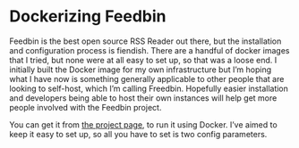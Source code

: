 # Dockerizing Feedbin

Feedbin is the best open source RSS Reader out there, but the installation and configuration process is fiendish. There are a handful of docker images that I tried, but none were at all easy to set up, so that was a loose end. I initially built the Docker image for my own infrastructure but I’m hoping what I have now is something generally applicable to other people that are looking to self-host, which I’m calling Freedbin. Hopefully easier installation and developers being able to host their own instances will help get more people involved with the Feedbin project.

You can get it from [the project page](https://github.com/rachel-sharp/freedbin), to run it using Docker. I’ve aimed to keep it easy to set up, so all you have to set is two config parameters.
